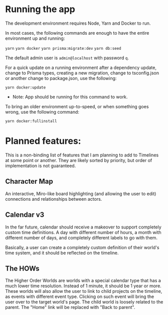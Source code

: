 # Running the app

The development environment requires Node, Yarn and Docker to run.

In most cases, the following commands are enough to have the entire environment up and running:

`yarn` <!-- Install dependencies -->
`yarn docker` <!-- Run containers -->
`yarn prisma:migrate:dev` <!-- Run migrations -->
`yarn db:seed` <!-- Create the default user -->

The default admin user is `admin@localhost` with password `q`.

For a quick update on a running environment after a dependency update, change to Prisma types, creating a new migration, change to tsconfig.json or another change to package.json, use the following:

`yarn docker:update`

- Note: App should be running for this command to work.

To bring an older environment up-to-speed, or when something goes wrong, use the following command:

`yarn docker:fullinstall`

# Planned features:

This is a non-binding list of features that I am planning to add to Timelines at some point or another. They are likely sorted by priority, but order of implementation is not guaranteed.

## Character Map

An interactive, Miro-like board highlighting (and allowing the user to edit) connections and relationships between actors.

## Calendar v3

In the far future, calendar should receive a makeover to support completely custom time definitions. A day with different number of hours, a month with different number of days, and completely different labels to go with them.

Basically, a user can create a completely custom definition of their world's time system, and it should be reflected on the timeline.

## The HOWs

The Higher Order Worlds are worlds with a special calendar type that has a much lower time resolution. Instead of 1 minute, it should be 1 year or more. These worlds will also allow the user to link to child projects on the timeline, as events with different event type. Clicking on such event will bring the user over to the target world's page.
The child world is loosely related to the parent. The "Home" link will be replaced with "Back to parent".
